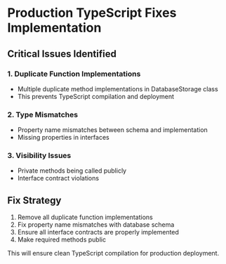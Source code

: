 # Production TypeScript Fixes Implementation

## Critical Issues Identified

### 1. Duplicate Function Implementations
- Multiple duplicate method implementations in DatabaseStorage class
- This prevents TypeScript compilation and deployment

### 2. Type Mismatches
- Property name mismatches between schema and implementation
- Missing properties in interfaces

### 3. Visibility Issues
- Private methods being called publicly
- Interface contract violations

## Fix Strategy

1. Remove all duplicate function implementations
2. Fix property name mismatches with database schema
3. Ensure all interface contracts are properly implemented
4. Make required methods public

This will ensure clean TypeScript compilation for production deployment.